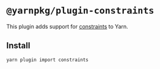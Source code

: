 # `@yarnpkg/plugin-constraints`

This plugin adds support for [constraints](https://yarnpkg.com/features/constraints) to Yarn.

## Install

```
yarn plugin import constraints
```
